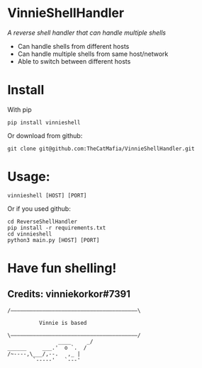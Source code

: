 # VinnieShellHandler
*A reverse shell handler that can handle multiple shells*

* Can handle shells from different hosts
* Can handle multiple shells from same host/network
* Able to switch between different hosts


# Install 

With pip
```
pip install vinnieshell
```
Or download from github:
```
git clone git@github.com:TheCatMafia/VinnieShellHandler.git
```
# Usage:
```
vinnieshell [HOST] [PORT]
```

Or if you used github:
```
cd ReverseShellHandler
pip install -r requirements.txt
cd vinnieshell
python3 main.py [HOST] [PORT]
```



# Have fun shelling!

## Credits: **vinniekorkor#7391**

```
/‒‒‒‒‒‒‒‒‒‒‒‒‒‒‒‒‒‒‒‒‒‒‒‒‒‒‒‒‒‒‒‒‒‒‒‒‒‒‒‒\  

          Vinnie is based 
 
\‒‒‒‒‒‒‒‒‒‒‒‒‒‒‒‒‒‒‒‒‒‒‒‒‒‒‒‒‒‒‒‒‒‒‒‒‒‒‒‒/ 
                ____     _/ 
______     ___.'  o `.  / 
/~----,\___/,--.   ,_ | 
        `-----'   `---'  
```
